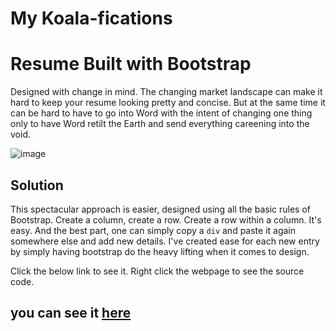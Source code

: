 # My Koala-fications

# Resume Built with Bootstrap

Designed with change in mind. 
The changing market landscape can make it hard to keep your resume looking pretty and concise.
But at the same time it can be hard to have to go into Word with the intent of changing one thing only to have Word retilt the Earth and send everything careening into the void.

![image](https://user-images.githubusercontent.com/11879769/62302784-cac6ce80-b42f-11e9-860a-11206f72cba4.png)

## Solution

This spectacular approach is easier, designed using all the basic rules of Bootstrap.
Create a column, create a row. Create a row within a column. It's easy.
And the best part, one can simply copy a `div` and paste it again somewhere else and add new details.
I've created ease for each new entry by simply having bootstrap do the heavy lifting when it comes to design.

Click the below link to see it. Right click the webpage to see the source code.

## you can see it [here](https://tisaconundrum2.github.io/MyResume/)
